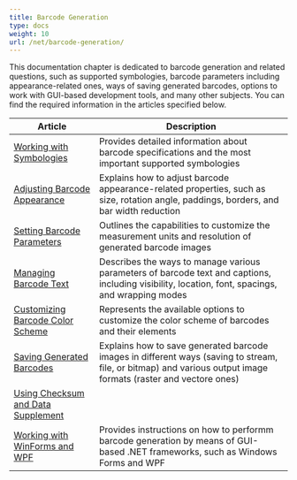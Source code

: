 ```yaml
---
title: Barcode Generation
type: docs
weight: 10
url: /net/barcode-generation/
---
```

This documentation chapter is dedicated to barcode generation and related questions, such as supported symbologies, barcode parameters including appearance-related ones, ways of saving generated barcodes, options to work with GUI-based development tools, and many other subjects. You can find the required information in the articles specified below.
    
|Article|Description|
|----------------|--------------|
|[Working with Symbologies](/barcode/net/working-with-symbologies/)|Provides detailed information about barcode specifications and the most important supported symbologies|
|[Adjusting Barcode Appearance](/barcode/net/adjusting-barcode-appearance/)|Explains how to adjust barcode appearance-related properties, such as size, rotation angle, paddings, borders, and bar width reduction|
|[Setting Barcode Parameters](/barcode/net/setting-barcode-parameters/)|Outlines the capabilities to customize the measurement units and resolution of generated barcode images|
|[Managing Barcode Text](/barcode/net/managing-barcode-text/)|Describes the ways to manage various parameters of barcode text and captions, including visibility, location, font, spacings, and wrapping modes|
|[Customizing Barcode Color Scheme](/barcode/net/customizing-barcode-color-scheme/)|Represents the available options to customize the color scheme of barcodes and their elements|
|[Saving Generated Barcodes](/barcode/net/saving-generated-barcodes/)|Explains how to save generated barcode images in different ways (saving to stream, file, or bitmap) and various output image formats (raster and vectore ones)|
|[Using Checksum and Data Supplement](/barcode/net/using-checksum-and-data-supplement/)| |
|[Working with WinForms and WPF](/barcode/net/working-woth-winforms-and-wpf/)|Provides instructions on how to performm barcode generation by means of GUI-based .NET frameworks, such as Windows Forms and WPF|
  